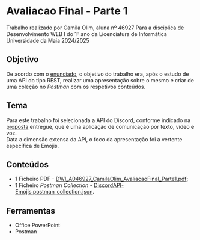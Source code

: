 # Avaliacao Final - Parte 1
Trabalho realizado por Camila Olim, aluna nº 46927
Para a disciplica de Desenvolvimento WEB I do 1º ano da Licenciatura de Informática
Universidade da Maia 2024/2025

## Objetivo
De acordo com o [enunciado](https://github.com/inf24dw1g09/DW-Avaliacao-Final/blob/main/Documentos%20de%20Apoio/INF-DW1_AvaliacaoFinal_EpocaNormal_ProvaPratica_2024.pdf), o objetivo do trabalho era, após o estudo de uma API do tipo REST, realizar uma apresentação sobre o mesmo e criar de uma coleção no _Postman_ com os respetivos conteúdos.  

## Tema
Para este trabalho foi selecionada a API do Discord, conforme indicado na [proposta](https://github.com/inf24dw1g09/DW-Avaliacao-Final/blob/main/Documentos%20de%20Apoio/DWI_A06927_CamilaOlim_AvaliacaoFinal_Proposta.pdf) entregue, que é uma aplicação de comunicação por texto, vídeo e voz.  
Data a dimensão extensa da API, o foco da apresentação foi a vertente específica de Emojis.

## Conteúdos
- 1 Ficheiro PDF - [DWI_A046927_CamilaOlim_AvaliacaoFinal_Parte1.pdf](https://github.com/inf24dw1g09/DW-Avaliacao-Final/blob/Parte-1/Parte1_Ficheiros/DWI_A046927_CamilaOlim_AvaliacaoFinal_Parte1.pdf);
- 1 Ficheiro _Postman Collection_ - [DiscordAPI-Emojis.postman_collection.json](https://github.com/inf24dw1g09/DW-Avaliacao-Final/blob/Parte-1/Parte1_Ficheiros/DiscordAPI-Emojis.postman_collection.json).

## Ferramentas
- Office PowerPoint
- Postman
